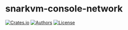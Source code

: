 # snarkvm-console-network

[![Crates.io](https://img.shields.io/crates/v/snarkvm-console-network.svg?color=neon)](https://crates.io/crates/snarkvm-console-network)
[![Authors](https://img.shields.io/badge/authors-Aleo-orange.svg)](https://aleo.org)
[![License](https://img.shields.io/badge/License-GPLv3-blue.svg)](./LICENSE.md)
